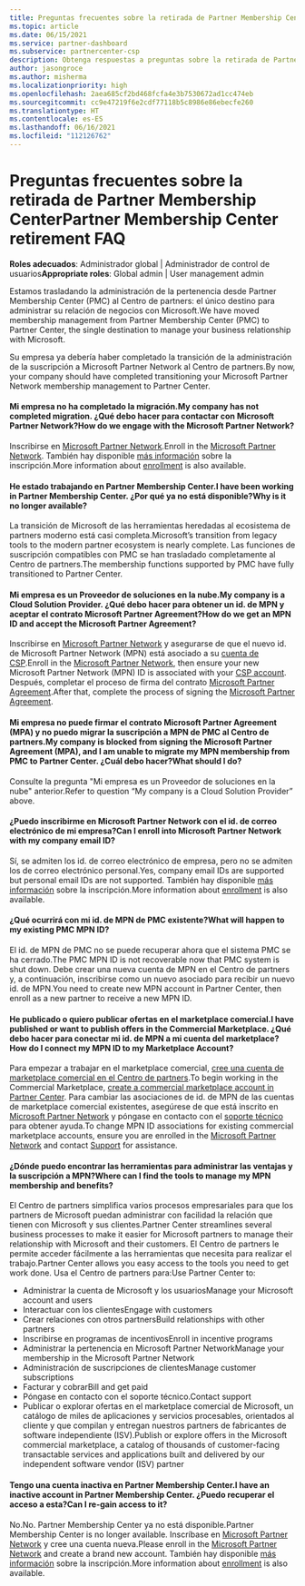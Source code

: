 ```yaml
---
title: Preguntas frecuentes sobre la retirada de Partner Membership Center
ms.topic: article
ms.date: 06/15/2021
ms.service: partner-dashboard
ms.subservice: partnercenter-csp
description: Obtenga respuestas a preguntas sobre la retirada de Partner Membership Center (PMC) y el cambio al Centro de partners.
author: jasongroce
ms.author: misherma
ms.localizationpriority: high
ms.openlocfilehash: 2aea685cf2bd468fcfa4e3b7530672ad1cc474eb
ms.sourcegitcommit: cc9e47219f6e2cdf77118b5c8986e86ebecfe260
ms.translationtype: HT
ms.contentlocale: es-ES
ms.lasthandoff: 06/16/2021
ms.locfileid: "112126762"
---
```

# <a name="partner-membership-center-retirement-faq"></a><span data-ttu-id="c5db1-103">Preguntas frecuentes sobre la retirada de Partner Membership Center</span><span class="sxs-lookup"><span data-stu-id="c5db1-103">Partner Membership Center retirement FAQ</span></span>
<span data-ttu-id="c5db1-104">**Roles adecuados**: Administrador global | Administrador de control de usuarios</span><span class="sxs-lookup"><span data-stu-id="c5db1-104">**Appropriate roles**: Global admin | User management admin</span></span>

<span data-ttu-id="c5db1-105">Estamos trasladando la administración de la pertenencia desde Partner Membership Center (PMC) al Centro de partners: el único destino para administrar su relación de negocios con Microsoft.</span><span class="sxs-lookup"><span data-stu-id="c5db1-105">We have moved membership management from Partner Membership Center (PMC) to Partner Center, the single destination to manage your business relationship with Microsoft.</span></span> 

<span data-ttu-id="c5db1-106">Su empresa ya debería haber completado la transición de la administración de la suscripción a Microsoft Partner Network al Centro de partners.</span><span class="sxs-lookup"><span data-stu-id="c5db1-106">By now, your company should have completed transitioning your Microsoft Partner Network membership management to Partner Center.</span></span>

#### <a name="my-company-has-not-completed-migration-how-do-we-engage-with-the-microsoft-partner-network"></a><span data-ttu-id="c5db1-107">Mi empresa no ha completado la migración.</span><span class="sxs-lookup"><span data-stu-id="c5db1-107">My company has not completed migration.</span></span> <span data-ttu-id="c5db1-108">¿Qué debo hacer para contactar con Microsoft Partner Network?</span><span class="sxs-lookup"><span data-stu-id="c5db1-108">How do we engage with the Microsoft Partner Network?</span></span>
<span data-ttu-id="c5db1-109">Inscribirse en [Microsoft Partner Network](https://partner.microsoft.com/dashboard/account/v3/enrollment/introduction/partnership).</span><span class="sxs-lookup"><span data-stu-id="c5db1-109">Enroll in the [Microsoft Partner Network](https://partner.microsoft.com/dashboard/account/v3/enrollment/introduction/partnership).</span></span> <span data-ttu-id="c5db1-110">También hay disponible [más información](mpn-create-a-partner-center-account.md) sobre la inscripción.</span><span class="sxs-lookup"><span data-stu-id="c5db1-110">More information about [enrollment](mpn-create-a-partner-center-account.md) is also available.</span></span> 

#### <a name="i-have-been-working-in-partner-membership-center-why-is-it-no-longer-available"></a><span data-ttu-id="c5db1-111">He estado trabajando en Partner Membership Center.</span><span class="sxs-lookup"><span data-stu-id="c5db1-111">I have been working in Partner Membership Center.</span></span> <span data-ttu-id="c5db1-112">¿Por qué ya no está disponible?</span><span class="sxs-lookup"><span data-stu-id="c5db1-112">Why is it no longer available?</span></span>
<span data-ttu-id="c5db1-113">La transición de Microsoft de las herramientas heredadas al ecosistema de partners moderno está casi completa.</span><span class="sxs-lookup"><span data-stu-id="c5db1-113">Microsoft’s transition from legacy tools to the modern partner ecosystem is nearly complete.</span></span> <span data-ttu-id="c5db1-114">Las funciones de suscripción compatibles con PMC se han trasladado completamente al Centro de partners.</span><span class="sxs-lookup"><span data-stu-id="c5db1-114">The membership functions supported by PMC have fully transitioned to Partner Center.</span></span>

#### <a name="my-company-is-a-cloud-solution-provider-how-do-we-get-an-mpn-id-and-accept-the-microsoft-partner-agreement"></a><span data-ttu-id="c5db1-115">Mi empresa es un Proveedor de soluciones en la nube.</span><span class="sxs-lookup"><span data-stu-id="c5db1-115">My company is a Cloud Solution Provider.</span></span> <span data-ttu-id="c5db1-116">¿Qué debo hacer para obtener un id. de MPN y aceptar el contrato Microsoft Partner Agreement?</span><span class="sxs-lookup"><span data-stu-id="c5db1-116">How do we get an MPN ID and accept the Microsoft Partner Agreement?</span></span>
<span data-ttu-id="c5db1-117">Inscribirse en [Microsoft Partner Network](https://partner.microsoft.com/dashboard/account/v3/enrollment/introduction/partnership) y asegurarse de que el nuevo id. de Microsoft Partner Network (MPN) está asociado a su [cuenta de CSP](update-your-partner-profile.md#update-your-mpn-id-associated-with-your-csp-account).</span><span class="sxs-lookup"><span data-stu-id="c5db1-117">Enroll in the [Microsoft Partner Network](https://partner.microsoft.com/dashboard/account/v3/enrollment/introduction/partnership), then ensure your new Microsoft Partner Network (MPN) ID is associated with your [CSP account](update-your-partner-profile.md#update-your-mpn-id-associated-with-your-csp-account).</span></span> <span data-ttu-id="c5db1-118">Después, completar el proceso de firma del contrato [Microsoft Partner Agreement](microsoft-partner-agreement.md).</span><span class="sxs-lookup"><span data-stu-id="c5db1-118">After that, complete the process of signing the [Microsoft Partner Agreement](microsoft-partner-agreement.md).</span></span>

#### <a name="my-company-is-blocked-from-signing-the-microsoft-partner-agreement-mpa-and-i-am-unable-to-migrate-my-mpn-membership-from-pmc-to-partner-center-what-should-i-do"></a><span data-ttu-id="c5db1-119">Mi empresa no puede firmar el contrato Microsoft Partner Agreement (MPA) y no puedo migrar la suscripción a MPN de PMC al Centro de partners.</span><span class="sxs-lookup"><span data-stu-id="c5db1-119">My company is blocked from signing the Microsoft Partner Agreement (MPA), and I am unable to migrate my MPN membership from PMC to Partner Center.</span></span> <span data-ttu-id="c5db1-120">¿Cuál debo hacer?</span><span class="sxs-lookup"><span data-stu-id="c5db1-120">What should I do?</span></span>
<span data-ttu-id="c5db1-121">Consulte la pregunta "Mi empresa es un Proveedor de soluciones en la nube" anterior.</span><span class="sxs-lookup"><span data-stu-id="c5db1-121">Refer to question “My company is a Cloud Solution Provider” above.</span></span>

#### <a name="can-i-enroll-into-microsoft-partner-network-with-my-company-email-id"></a><span data-ttu-id="c5db1-122">¿Puedo inscribirme en Microsoft Partner Network con el id. de correo electrónico de mi empresa?</span><span class="sxs-lookup"><span data-stu-id="c5db1-122">Can I enroll into Microsoft Partner Network with my company email ID?</span></span>
<span data-ttu-id="c5db1-123">Sí, se admiten los id. de correo electrónico de empresa, pero no se admiten los de correo electrónico personal.</span><span class="sxs-lookup"><span data-stu-id="c5db1-123">Yes, company email IDs are supported but personal email IDs are not supported.</span></span> <span data-ttu-id="c5db1-124">También hay disponible [más información](mpn-create-a-partner-center-account.md) sobre la inscripción.</span><span class="sxs-lookup"><span data-stu-id="c5db1-124">More information about [enrollment](mpn-create-a-partner-center-account.md) is also available.</span></span> 

#### <a name="what-will-happen-to-my-existing-pmc-mpn-id"></a><span data-ttu-id="c5db1-125">¿Qué ocurrirá con mi id. de MPN de PMC existente?</span><span class="sxs-lookup"><span data-stu-id="c5db1-125">What will happen to my existing PMC MPN ID?</span></span>
<span data-ttu-id="c5db1-126">El id. de MPN de PMC no se puede recuperar ahora que el sistema PMC se ha cerrado.</span><span class="sxs-lookup"><span data-stu-id="c5db1-126">The PMC MPN ID is not recoverable now that PMC system is shut down.</span></span> <span data-ttu-id="c5db1-127">Debe crear una nueva cuenta de MPN en el Centro de partners y, a continuación, inscribirse como un nuevo asociado para recibir un nuevo id. de MPN.</span><span class="sxs-lookup"><span data-stu-id="c5db1-127">You need to create new MPN account in Partner Center, then enroll as a new partner to receive a new MPN ID.</span></span>

#### <a name="i-have-published-or-want-to-publish-offers-in-the-commercial-marketplace-how-do-i-connect-my-mpn-id-to-my-marketplace-account"></a><span data-ttu-id="c5db1-128">He publicado o quiero publicar ofertas en el marketplace comercial.</span><span class="sxs-lookup"><span data-stu-id="c5db1-128">I have published or want to publish offers in the Commercial Marketplace.</span></span> <span data-ttu-id="c5db1-129">¿Qué debo hacer para conectar mi id. de MPN a mi cuenta del marketplace?</span><span class="sxs-lookup"><span data-stu-id="c5db1-129">How do I connect my MPN ID to my Marketplace Account?</span></span>
<span data-ttu-id="c5db1-130">Para empezar a trabajar en el marketplace comercial, [cree una cuenta de marketplace comercial en el Centro de partners](/azure/marketplace/create-account).</span><span class="sxs-lookup"><span data-stu-id="c5db1-130">To begin working in the Commercial Marketplace, [create a commercial marketplace account in Partner Center](/azure/marketplace/create-account).</span></span>
<span data-ttu-id="c5db1-131">Para cambiar las asociaciones de id. de MPN de las cuentas de marketplace comercial existentes, asegúrese de que está inscrito en [Microsoft Partner Network](https://partner.microsoft.com/dashboard/account/v3/enrollment/introduction/partnership) y póngase en contacto con el [soporte técnico](https://partner.microsoft.com/support/?stage=2&topicid=e82f5aba-2576-3124-37e5-437532a50626) para obtener ayuda.</span><span class="sxs-lookup"><span data-stu-id="c5db1-131">To change MPN ID associations for existing commercial marketplace accounts, ensure you are enrolled in the [Microsoft Partner Network](https://partner.microsoft.com/dashboard/account/v3/enrollment/introduction/partnership) and contact [Support](https://partner.microsoft.com/support/?stage=2&topicid=e82f5aba-2576-3124-37e5-437532a50626) for assistance.</span></span>

#### <a name="where-can-i-find-the-tools-to-manage-my-mpn-membership-and-benefits"></a><span data-ttu-id="c5db1-132">¿Dónde puedo encontrar las herramientas para administrar las ventajas y la suscripción a MPN?</span><span class="sxs-lookup"><span data-stu-id="c5db1-132">Where can I find the tools to manage my MPN membership and benefits?</span></span>
<span data-ttu-id="c5db1-133">El Centro de partners simplifica varios procesos empresariales para que los partners de Microsoft puedan administrar con facilidad la relación que tienen con Microsoft y sus clientes.</span><span class="sxs-lookup"><span data-stu-id="c5db1-133">Partner Center streamlines several business processes to make it easier for Microsoft partners to manage their relationship with Microsoft and their customers.</span></span> <span data-ttu-id="c5db1-134">El Centro de partners le permite acceder fácilmente a las herramientas que necesita para realizar el trabajo.</span><span class="sxs-lookup"><span data-stu-id="c5db1-134">Partner Center allows you easy access to the tools you need to get work done.</span></span> <span data-ttu-id="c5db1-135">Usa el Centro de partners para:</span><span class="sxs-lookup"><span data-stu-id="c5db1-135">Use Partner Center to:</span></span>
* <span data-ttu-id="c5db1-136">Administrar la cuenta de Microsoft y los usuarios</span><span class="sxs-lookup"><span data-stu-id="c5db1-136">Manage your Microsoft account and users</span></span>
* <span data-ttu-id="c5db1-137">Interactuar con los clientes</span><span class="sxs-lookup"><span data-stu-id="c5db1-137">Engage with customers</span></span>
* <span data-ttu-id="c5db1-138">Crear relaciones con otros partners</span><span class="sxs-lookup"><span data-stu-id="c5db1-138">Build relationships with other partners</span></span>
* <span data-ttu-id="c5db1-139">Inscribirse en programas de incentivos</span><span class="sxs-lookup"><span data-stu-id="c5db1-139">Enroll in incentive programs</span></span>
* <span data-ttu-id="c5db1-140">Administrar la pertenencia en Microsoft Partner Network</span><span class="sxs-lookup"><span data-stu-id="c5db1-140">Manage your membership in the Microsoft Partner Network</span></span>
* <span data-ttu-id="c5db1-141">Administración de suscripciones de clientes</span><span class="sxs-lookup"><span data-stu-id="c5db1-141">Manage customer subscriptions</span></span>
* <span data-ttu-id="c5db1-142">Facturar y cobrar</span><span class="sxs-lookup"><span data-stu-id="c5db1-142">Bill and get paid</span></span>
* <span data-ttu-id="c5db1-143">Póngase en contacto con el soporte técnico.</span><span class="sxs-lookup"><span data-stu-id="c5db1-143">Contact support</span></span>
* <span data-ttu-id="c5db1-144">Publicar o explorar ofertas en el marketplace comercial de Microsoft, un catálogo de miles de aplicaciones y servicios procesables, orientados al cliente y que compilan y entregan nuestros partners de fabricantes de software independiente (ISV).</span><span class="sxs-lookup"><span data-stu-id="c5db1-144">Publish or explore offers in the Microsoft commercial marketplace, a catalog of thousands of customer-facing transactable services and applications built and delivered by our independent software vendor (ISV) partner</span></span>

#### <a name="i-have-an-inactive-account-in-partner-membership-center-can-i-re-gain-access-to-it"></a><span data-ttu-id="c5db1-145">Tengo una cuenta inactiva en Partner Membership Center.</span><span class="sxs-lookup"><span data-stu-id="c5db1-145">I have an inactive account in Partner Membership Center.</span></span> <span data-ttu-id="c5db1-146">¿Puedo recuperar el acceso a esta?</span><span class="sxs-lookup"><span data-stu-id="c5db1-146">Can I re-gain access to it?</span></span> 
<span data-ttu-id="c5db1-147">No.</span><span class="sxs-lookup"><span data-stu-id="c5db1-147">No.</span></span> <span data-ttu-id="c5db1-148">Partner Membership Center ya no está disponible.</span><span class="sxs-lookup"><span data-stu-id="c5db1-148">Partner Membership Center is no longer available.</span></span> <span data-ttu-id="c5db1-149">Inscríbase en [Microsoft Partner Network](https://partner.microsoft.com/dashboard/account/v3/enrollment/introduction/partnership) y cree una cuenta nueva.</span><span class="sxs-lookup"><span data-stu-id="c5db1-149">Please enroll in the [Microsoft Partner Network](https://partner.microsoft.com/dashboard/account/v3/enrollment/introduction/partnership) and create a brand new account.</span></span> <span data-ttu-id="c5db1-150">También hay disponible [más información](mpn-create-a-partner-center-account.md) sobre la inscripción.</span><span class="sxs-lookup"><span data-stu-id="c5db1-150">More information about [enrollment](mpn-create-a-partner-center-account.md) is also available.</span></span>
